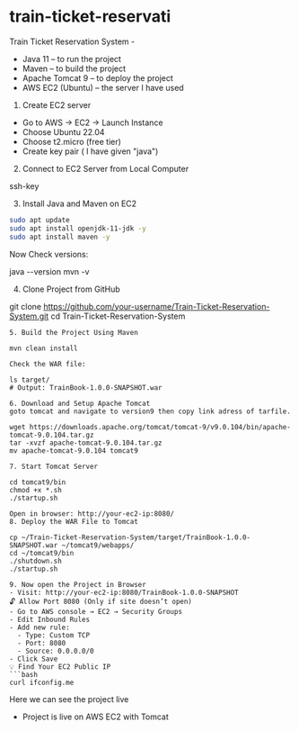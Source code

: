 # train-ticket-reservati

 Train Ticket Reservation System - 
- Java 11 – to run the project
- Maven – to build the project
- Apache Tomcat 9 – to deploy the project
- AWS EC2 (Ubuntu) – the server I have used

1. Create EC2 server
   
- Go to AWS → EC2 → Launch Instance
- Choose Ubuntu 22.04
- Choose t2.micro (free tier)
- Create key pair ( I have given "java")

2. Connect to EC2 Server from Local Computer

ssh-key

3. Install Java and Maven on EC2

```bash
sudo apt update
sudo apt install openjdk-11-jdk -y
sudo apt install maven -y
```

Now Check versions:

java --version
mvn -v

4. Clone Project from GitHub

git clone https://github.com/your-username/Train-Ticket-Reservation-System.git
cd Train-Ticket-Reservation-System
```
5. Build the Project Using Maven

mvn clean install

Check the WAR file:

ls target/
# Output: TrainBook-1.0.0-SNAPSHOT.war

6. Download and Setup Apache Tomcat
goto tomcat and navigate to version9 then copy link adress of tarfile.

wget https://downloads.apache.org/tomcat/tomcat-9/v9.0.104/bin/apache-tomcat-9.0.104.tar.gz
tar -xvzf apache-tomcat-9.0.104.tar.gz
mv apache-tomcat-9.0.104 tomcat9

7. Start Tomcat Server

cd tomcat9/bin
chmod +x *.sh
./startup.sh

Open in browser: http://your-ec2-ip:8080/
8. Deploy the WAR File to Tomcat

cp ~/Train-Ticket-Reservation-System/target/TrainBook-1.0.0-SNAPSHOT.war ~/tomcat9/webapps/
cd ~/tomcat9/bin
./shutdown.sh
./startup.sh

9. Now open the Project in Browser
- Visit: http://your-ec2-ip:8080/TrainBook-1.0.0-SNAPSHOT
🔓 Allow Port 8080 (Only if site doesn’t open)
- Go to AWS console → EC2 → Security Groups
- Edit Inbound Rules
- Add new rule:
  - Type: Custom TCP
  - Port: 8080
  - Source: 0.0.0.0/0
- Click Save
💡 Find Your EC2 Public IP
```bash
curl ifconfig.me
```
Here we can see the project live

- Project is live on AWS EC2 with Tomcat
